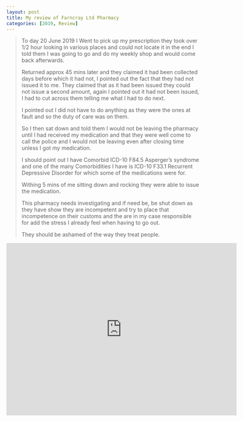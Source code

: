 ```yaml
---
layout: post
title: My review of Farncray Ltd Pharmacy
categories: [2019, Review]
---
```


> To day 20 June 2019  I Went to pick up my prescription they took over 1/2 hour looking in various places and could not locate it in the end I told them I was going to go and do my weekly shop and would come back afterwards.
>
> Returned approx 45 mins later and they claimed it had been collected days before which it had not, I pointed out the fact that they had not issued it to me. They claimed that as it had been issued they could not issue a second amount, again I pointed out it had not been issued, I had to cut across them telling me what I had to do next.
>
> I pointed out I did not have to do anything as they were the ones at fault and so the duty of care was on them.
>
> So I then sat down and told them I would not be leaving the pharmacy until I had received my medication and that they were well come to call the police and I would not be leaving even after closing time unless I got my medication.
>
> I should point out I have Comorbid ICD-10 F84.5 Asperger’s syndrome and one of the many Comorbidities I have is ICD-10 F33.1 Recurrent Depressive Disorder for which some of the medications were for.
>
> Withing 5 mins of me sitting down and rocking they were able to issue the medication.
>
> This pharmacy needs investigating and if need be, be shut down as they have show they are incompetent and try to place that incompetence on their customs and the are in my case responsible for add the stress I already feel when having to go out.
>
> They should be ashamed of the way they treat people.
<cite></cite>

<iframe src="https://www.google.com/maps/embed?pb=!1m10!1m8!1m3!1d2490.5894078832393!2d0.0977059!3d51.3738445!3m2!1i1024!2i768!4f13.1!5e0!3m2!1sen!2suk!4v1561319110908!5m2!1sen!2suk" width="600" height="450" frameborder="0" style="border:0" allowfullscreen></iframe>
